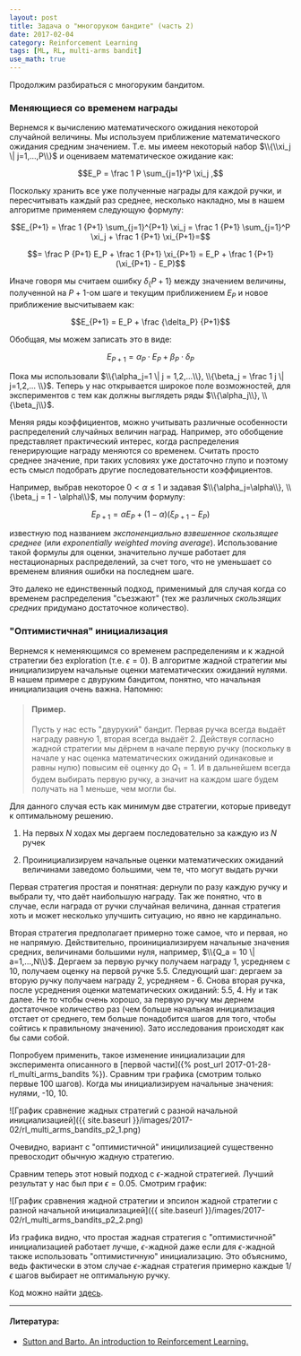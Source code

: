```yaml
---
layout: post
title: Задача о "многоруком бандите" (часть 2)
date: 2017-02-04
category: Reinforcement Learning
tags: [ML, RL, multi-arms bandit]
use_math: true
---
```


Продолжим разбираться с многоруким бандитом.

<!--more-->

### Меняющиеся со временем награды

Вернемся к вычислению математического ожидания некоторой случайной величины. Мы используем приближение математического ожидания
средним значением. Т.е. мы имеем некоторый набор $\\{\\xi_j \| j=1,...,P\\}$ и оцениваем математическое ожидание как:

$$E_P = \frac 1 P \sum_{j=1}^P \xi_j ,$$

Поскольку хранить все уже полученные награды для каждой ручки, и пересчитывать каждый раз среднее, несколько накладно, мы в нашем 
алгоритме применяем следующую формулу: 

$$E_{P+1} = \frac 1 {P+1} \sum_{j=1}^{P+1} \xi_j = \frac 1 {P+1} \sum_{j=1}^P \xi_j + \frac 1 {P+1} \xi_{P+1}=$$

$$= \frac P {P+1} E_P + \frac 1 {P+1} \xi_{P+1} = E_P + \frac 1 {P+1} (\xi_{P+1} - E_P)$$

Иначе говоря мы считаем ошибку $\delta_\{P+1\}$ между значением величины, полученной на $P+1$-ом шаге и текущим приближением 
$E_P$ и новое приближение высчитываем как:

$$E_{P+1} = E_P + \frac {\delta_P} {P+1}$$ 

Обобщая, мы можем записать это в виде:

$$E_{P+1} = \alpha_P \cdot E_P + \beta_P \cdot \delta_P$$

Пока мы использовали $\\{\alpha_j=1 \| j = 1,2,...\\}, \\{\beta_j = \frac 1 j \| j=1,2,... \\}$. Теперь у нас открывается широкое поле 
возможностей, для экспериментов с тем как должны выглядеть ряды $\\{\alpha_j\\}, \\{\beta_j\\}$. 

Меняя ряды коэффициентов, можно учитывать различные особенности распределений случайных величин наград. Например, это обобщение представляет 
практический интерес, когда распределения генерирующие награду меняются со временем. Считать просто среднее значение, при таких условиях уже 
достаточно глупо и поэтому есть смысл подобрать другие последовательности коэффициентов. 

Например, выбрав некоторое $0 < \alpha \le 1$ и задавая $\\{\alpha_j=\alpha\\}, \\{\beta_j = 1 - \alpha\\}$, мы получим формулу:

$$E_{P+1} = \alpha E_P + (1-\alpha) (\xi_{P+1} - E_P)$$

известную под названием *экспоненциально взвешенное скользящее среднее* (или *exponentially weighted moving average*). Использование такой
формулы для оценки, значительно лучше работает для нестационарных распределений, за счет того, что не уменьшает со временем влияния
ошибки на последнем шаге.

Это далеко не единственный подход, применимый для случая когда со временем распределения "съезжают" (тех же различных *скользящих средних*
придумано достаточное количество).
 

### "Оптимистичная" инициализация

Вернемся к неменяющимся со временем распределениям и к жадной стратегии без exploration (т.е. $\epsilon = 0$). В алгоритме жадной стратегии мы 
инициализируем начальные оценки математических ожиданий нулями. В нашем примере с двуруким бандитом, понятно, что начальная инициализация очень 
важна. Напомню:

> #### Пример.
> 
> Пусть у нас есть "двурукий" бандит. Первая ручка всегда выдаёт награду равную 1, вторая всегда выдаёт 2. Действуя согласно жадной 
> стратегии мы дёрнем в начале первую ручку (поскольку в начале у нас оценка математических ожиданий одинаковые и равны нулю) повысим 
> её оценку до $Q_1 = 1$. И в дальнейшем всегда будем выбирать первую ручку, а значит на каждом шаге будем получать на 1 меньше, 
> чем могли бы. 

Для данного случая есть как минимум две стратегии, которые приведут к оптимальному решению.

1. На первых $N$ ходах мы дергаем последовательно за каждую из $N$ ручек

2. Проинициализируем начальные оценки математических ожиданий величинами заведомо большими, чем те, что могут выдать ручки

Первая стратегия простая и понятная: дернули по разу каждую ручку и выбрали ту, что даёт наибольшую награду. Так же
понятно, что в случае, если награда от ручки случайная величина, данная стратегия хоть и может несколько улучшить
ситуацию, но явно не кардинально.

Вторая стратегия предполагает примерно тоже самое, что и первая, но не напрямую. Действительно, проинициализируем
начальные значения средних, величинами большими нуля, например, $\\{Q_a = 10 \| a=1,...,N\\}$. Дергаем за первую ручку получаем награду 1, 
усредняем с 10, получаем оценку на первой ручке 5.5. Следующий шаг: дергаем за вторую ручку получаем награду 2, усредняем - 6. Снова 
вторая ручка, после усреднения оценки математических ожиданий: 5.5, 4. Ну и так далее. Не то чтобы очень хорошо, за первую ручку мы дернем 
достаточное количество раз (чем больше начальная инициализация отстает от среднего, тем больше понадобится шагов для того, чтобы
сойтись к правильному значению). Зато исследования происходят как бы сами собой.

Попробуем применить, такое изменение инициализации для эксперимента описанного в [первой части]({% post_url 2017-01-28-rl_multi_arms_bandits %}).
Сравним три графика (смотрим только первые 100 шагов). Когда мы инициализируем начальные значения: нулями, -10, 10. 

![График сравнение жадных стратегий с разной начальной инициализацией]({{ site.baseurl }}/images/2017-02/rl_multi_arms_bandits_p2_1.png)

Очевидно, вариант с "оптимистичной" иницилизацией существенно превосходит обычную жадную стратегию.

Сравним теперь этот новый подход с $\epsilon$-жадной стратегией. Лучший результат у нас был при $\epsilon=0.05$. Смотрим график:

![График сравнения жадной стратегии и эпсилон жадной стратегии с разной начальной инициализацией]({{ site.baseurl }}/images/2017-02/rl_multi_arms_bandits_p2_2.png)

Из графика видно, что простая жадная стратегия с "оптимистичной" инициализацией работает лучше, $\epsilon$-жадной даже если для $\epsilon$-жадной также использовать
"оптимистичную" инициализацию. Это объяснимо, ведь фактически в этом случае $\epsilon$-жадная стратегия примерно каждые $1 / \epsilon$ шагов выбирает не оптимальную ручку. 

Код можно найти [здесь](https://github.com/vbystricky/vbystricky_tests/tree/master/multi_arms_bandits). 

---

#### Литература:

+ [Sutton and Barto. An introduction to Reinforcement Learning.](http://webdocs.cs.ualberta.ca/~sutton/book/the-book.html)


